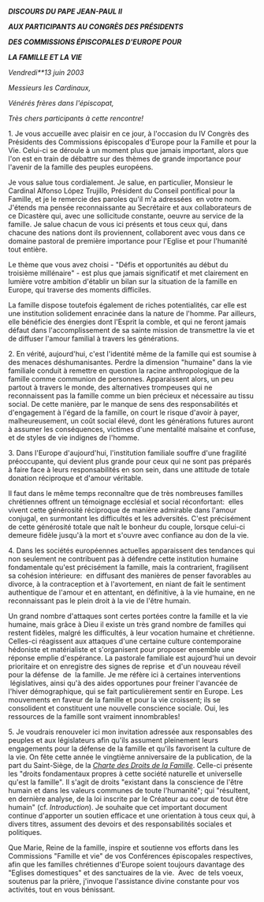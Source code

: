 ***DISCOURS DU PAPE JEAN-PAUL II***

***AUX PARTICIPANTS AU CONGRÈS DES PRÉSIDENTS***

***DES  COMMISSIONS  ÉPISCOPALES D'EUROPE POUR***

***LA FAMILLE ET LA VIE***

*Vendredi**13 juin 2003*

*Messieurs les Cardinaux,*

*Vénérés frères dans l'épiscopat,*

*Très chers participants à cette rencontre!*

1. Je vous accueille avec plaisir en ce jour, à l'occasion du IV Congrès des Présidents des Commissions épiscopales d'Europe pour la Famille et pour la Vie. Celui-ci se déroule à un moment plus que jamais important, alors que l'on est en train de débattre sur des thèmes de grande importance pour l'avenir de la famille des peuples européens.

Je vous salue tous cordialement. Je salue, en particulier, Monsieur le Cardinal Alfonso López Trujillo, Président du Conseil pontifical pour la Famille, et je le remercie des paroles qu'il m'a adressées  en votre nom. J'étends ma pensée reconnaissante au Secrétaire et aux collaborateurs de ce Dicastère qui, avec une sollicitude constante, oeuvre au service de la famille. Je salue chacun de vous ici présents et tous ceux qui, dans chacune des nations dont ils proviennent, collaborent avec vous dans ce domaine pastoral de première importance pour l'Eglise et pour l'humanité tout entière.

Le thème que vous avez choisi - "Défis et opportunités au début du troisième millénaire" - est plus que jamais significatif et met clairement en lumière votre ambition d'établir un bilan sur la situation de la famille en Europe, qui traverse des moments difficiles.

La famille dispose toutefois également de riches potentialités, car elle est une institution solidement enracinée dans la nature de l'homme. Par ailleurs, elle bénéficie des énergies dont l'Esprit la comble, et qui ne feront jamais défaut dans l'accomplissement de sa sainte mission de transmettre la vie et de diffuser l'amour familial à travers les générations.

2. En vérité, aujourd'hui, c'est l'identité même de la famille qui est soumise à des menaces déshumanisantes. Perdre la dimension "humaine" dans la vie familiale conduit à remettre en question la racine anthropologique de la famille comme communion de personnes. Apparaissent alors, un peu partout à travers le monde, des alternatives trompeuses qui ne reconnaissent pas la famille comme un bien précieux et nécessaire au tissu social. De cette manière, par le manque de sens des responsabilités et d'engagement à l'égard de la famille, on court le risque d'avoir à payer, malheureusement, un coût social élevé, dont les générations futures auront à assumer les conséquences, victimes d'une mentalité malsaine et confuse, et de styles de vie indignes de l'homme.

3. Dans l'Europe d'aujourd'hui, l'institution familiale souffre d'une fragilité préoccupante, qui devient plus grande pour ceux qui ne sont pas préparés à faire face à leurs responsabilités en son sein, dans une attitude de totale donation réciproque et d'amour véritable.

Il faut dans le même temps reconnaître que de très nombreuses familles chrétiennes offrent un témoignage ecclésial et social réconfortant:  elles vivent cette générosité réciproque de manière admirable dans l'amour conjugal, en surmontant les difficultés et les adversités. C'est précisément de cette générosité totale que naît le bonheur du couple, lorsque celui-ci demeure fidèle jusqu'à la mort et s'ouvre avec confiance au don de la vie.

4. Dans les sociétés européennes actuelles apparaissent des tendances qui non seulement ne contribuent pas à défendre cette institution humaine fondamentale qu'est précisément la famille, mais la contrarient, fragilisent sa cohésion intérieure:  en diffusant des manières de penser favorables au divorce, à la contraception et à l'avortement, en niant de fait le sentiment authentique de l'amour et en attentant, en définitive, à la vie humaine, en ne reconnaissant pas le plein droit à la vie de l'être humain.

Un grand nombre d'attaques sont certes portées contre la famille et la vie humaine, mais grâce à Dieu il existe un très grand nombre de familles qui restent fidèles, malgré les difficultés, à leur vocation humaine et chrétienne. Celles-ci réagissent aux attaques d'une certaine culture contemporaine hédoniste et matérialiste et s'organisent pour proposer ensemble une réponse emplie d'espérance. La pastorale familiale est aujourd'hui un devoir prioritaire et on enregistre des signes de reprise  et d'un nouveau réveil pour la défense  de  la famille. Je me réfère ici à certaines interventions  législatives, ainsi qu'à des aides opportunes pour freiner l'avancée de l'hiver démographique, qui se fait particulièrement sentir en Europe. Les mouvements en faveur de la famille et pour la vie croissent; ils se consolident et constituent une nouvelle conscience sociale. Oui, les ressources de la famille sont vraiment innombrables!

5. Je voudrais renouveler ici mon invitation adressée aux responsables des peuples et aux législateurs afin qu'ils assument pleinement leurs engagements pour la défense de la famille et qu'ils favorisent la culture de la vie. On fête cette année le vingtième anniversaire de la publication, de la part du Saint-Siège, de la *[Charte des Droits de la Famille](http://localhost/roman_curia/pontifical_councils/family/documents/rc_pc_family_doc_19831022_family-rights_fr.html)*. Celle-ci présente les "droits fondamentaux propres à cette société naturelle et universelle qu'est la famille". Il s'agit de droits "existant dans la conscience de l'être humain et dans les valeurs communes de toute l'humanité"; qui "résultent, en dernière analyse, de la loi inscrite par le Créateur au coeur de tout être humain" (cf. *Introduction*). Je souhaite que cet important document continue d'apporter un soutien efficace et une orientation à tous ceux qui, à divers titres, assument des devoirs et des responsabilités sociales et politiques.

Que Marie, Reine de la famille, inspire et soutienne vos efforts dans les Commissions "Famille et vie" de vos Conférences épiscopales respectives, afin que les familles chrétiennes d'Europe soient toujours davantage des "Eglises domestiques" et des sanctuaires de la vie.  Avec  de tels voeux, soutenus par la prière, j'invoque l'assistance divine constante pour vos activités, tout en vous bénissant.